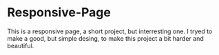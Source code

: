 # Responsive-Page
 This is a responsive page, a short project, but interresting one. I tryed to make a good, but simple  desing, to make this project a bit harder and beautiful.
